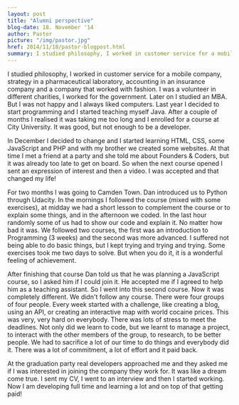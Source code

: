 ```yaml
---
layout: post
title: "Alumni perspective"
blog-date: 18. November '14 
author: Pastor
picture: "/img/pastor.jpg"
href: 2014/11/18/pastor-blogpost.html
summary: I studied philosophy, I worked in customer service for a mobile company, strategy in a pharmaceutical laboratory, accounting in an insurance company and a company that worked with fashion. I was avolunteer in different charities, I worked for the government. Later on I studied an MBA. But I was not happy and I always liked computers. Last year I decided to start programming and I started teaching myself...
---
```


I studied philosophy, I worked in customer service for a mobile
company, strategy in a pharmaceutical laboratory, accounting in an
insurance company and a company that worked with fashion. I was a
volunteer in different charities, I worked for the government. Later
on I studied an MBA. But I was not happy and I always liked computers.
Last year I decided to start programming and I started teaching myself
Java. After a couple of months I realised it was taking me too long
and I enrolled for a course at City University. It was good, but not
enough to be a developer.

In December I decided to change and I started learning HTML, CSS, some
JavaScript and PHP and with my brother we created some websites. At
that time I met a friend at a party and she told me about Founders &
Coders, but it was already too late to get on board. So when the next
course opened I sent an expression of interest and then a video. I was
accepted and that changed my life!

For two months I was going to Camden Town. Dan introduced us to Python
through Udacity. In the mornings I followed the course (mixed with
some exercises), at midday we had a short lesson to complement the
course or to explain some things, and in the afternoon we coded. In
the last hour randomly some of us had to show our code and explain it.
No matter how bad it was. We followed two courses, the first was an
introduction to Programming (3 weeks) and the second was more
advanced. I suffered not being able to do basic things, but I kept
trying and trying and trying. Some exercises took me two days to
solve. But when you do it, it is a wonderful feeling of achievement.

After finishing that course Dan told us that he was planning a
JavaScript course, so I asked him if I could join it. He accepted me
if I agreed to help him as a teaching assistant. So I went into this
second course. Now it was completely different. We didn't follow any
course. There were four groups of four people. Every week started with
a challenge, like creating a blog, using an API, or creating an
interactive map with world cocaine prices. This was very, very hard on
everybody. There was lots of stress to meet the deadlines. Not only
did we learn to code, but we learnt to manage a project, to interact
with the other members of the group, to research, to be better people.
We had to sacrifice a lot of our time to do things and everybody did
it. There was a lot of commitment, a lot of effort and it paid back.

At the graduation party real developers approached me and they asked
me if I was interested in joining the company they work for. It was
like a dream come true. I sent my CV, I went to an interview and then
I started working. Now I am developing full time and learning a lot
and on top of that getting paid!